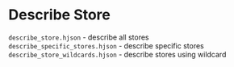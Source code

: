 # Describe Store  

`describe_store.hjson` - describe all stores  
`describe_specific_stores.hjson` - describe specific stores  
`describe_store_wildcards.hjson` - describe stores using wildcard  
  
